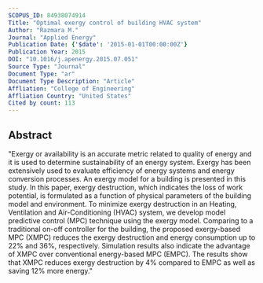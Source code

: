 ```yaml
---
SCOPUS_ID: 84938074914
Title: "Optimal exergy control of building HVAC system"
Author: "Razmara M."
Journal: "Applied Energy"
Publication Date: {'$date': '2015-01-01T00:00:00Z'}
Publication Year: 2015
DOI: "10.1016/j.apenergy.2015.07.051"
Source Type: "Journal"
Document Type: "ar"
Document Type Description: "Article"
Affliation: "College of Engineering"
Affliation Country: "United States"
Cited by count: 113
---
```


## Abstract
"Exergy or availability is an accurate metric related to quality of energy and it is used to determine sustainability of an energy system. Exergy has been extensively used to evaluate efficiency of energy systems and energy conversion processes. An exergy model for a building is presented in this study. In this paper, exergy destruction, which indicates the loss of work potential, is formulated as a function of physical parameters of the building model and environment. To minimize exergy destruction in an Heating, Ventilation and Air-Conditioning (HVAC) system, we develop model predictive control (MPC) technique using the exergy model. Comparing to a traditional on-off controller for the building, the proposed exergy-based MPC (XMPC) reduces the exergy destruction and energy consumption up to 22% and 36%, respectively. Simulation results also indicate the advantage of XMPC over conventional energy-based MPC (EMPC). The results show that XMPC reduces exergy destruction by 4% compared to EMPC as well as saving 12% more energy."

